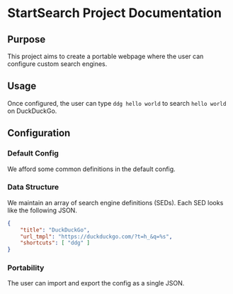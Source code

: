 # StartSearch Project Documentation

## Purpose

This project aims to create a portable webpage where the user can configure custom search engines.


## Usage

Once configured, the user can type `ddg hello world` to search `hello world` on DuckDuckGo.



## Configuration

### Default Config

We afford some common definitions in the default config.

### Data Structure

We maintain an array of search engine definitions (SEDs). Each SED looks like the following JSON.

```json
{
    "title": "DuckDuckGo",
    "url_tmpl": "https://duckduckgo.com/?t=h_&q=%s",
    "shortcuts": [ "ddg" ]
}
```

### Portability

The user can import and export the config as a single JSON.

